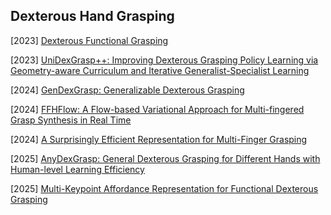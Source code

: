 ## Dexterous Hand Grasping

[2023] [Dexterous Functional Grasping](https://arxiv.org/abs/2312.02975)

[2023] [UniDexGrasp++: Improving Dexterous Grasping Policy Learning via Geometry-aware Curriculum and Iterative Generalist-Specialist Learning](https://arxiv.org/abs/2304.00464)

[2024] [GenDexGrasp: Generalizable Dexterous Grasping](https://arxiv.org/abs/2210.00722)

[2024] [FFHFlow: A Flow-based Variational Approach for Multi-fingered Grasp Synthesis in Real Time](https://arxiv.org/abs/2407.15002)

[2024] [A Surprisingly Efficient Representation for Multi-Finger Grasping](https://arxiv.org/abs/2408.02455)

[2025] [AnyDexGrasp: General Dexterous Grasping for Different Hands with Human-level Learning Efficiency](https://arxiv.org/abs/2502.16420)

[2025] [Multi-Keypoint Affordance Representation for Functional Dexterous Grasping](https://arxiv.org/abs/2502.20018)